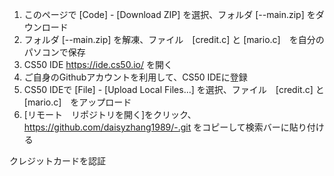 1. このページで [Code] - [Download ZIP] を選択、フォルダ [--main.zip] をダウンロード　
2. フォルダ [--main.zip] を解凍、ファイル　[credit.c] と [mario.c]　を自分のパソコンで保存
3. CS50 IDE https://ide.cs50.io/ を開く　　
5. ご自身のGithubアカウントを利用して、CS50 IDEに登録   　　
7. CS50 IDEで [File] - [Upload Local Files...] を選択、ファイル　[credit.c] と [mario.c]　をアップロード  
8. [リモート　リポジトリを開く]をクリック、https://github.com/daisyzhang1989/-.git をコピーして検索バーに貼り付ける  

クレジットカードを認証  

